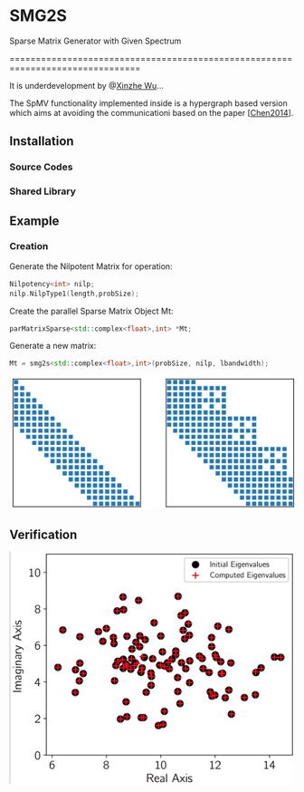 # SMG2S
Sparse Matrix Generator with Given Spectrum


===============================================================================


It is underdevelopment by @[Xinzhe Wu](https://brunowu.github.io)...

The SpMV functionality implemented inside is a hypergraph based version which aims at avoiding the communicationi based on the paper [[Chen2014](https://link.springer.com/chapter/10.1007/978-3-319-17353-5_1)].

## Installation
### Source Codes
### Shared Library

## Example
### Creation
Generate the Nilpotent Matrix for operation:
```cpp
Nilpotency<int> nilp;
nilp.NilpType1(length,probSize);
```
Create the parallel Sparse Matrix Object Mt:
```cpp
parMatrixSparse<std::complex<float>,int> *Mt;
```
Generate a new matrix:
```cpp
Mt = smg2s<std::complex<float>,int>(probSize, nilp, lbandwidth);

```

![Matrix Generation Pattern](figure/matgen.png)

## Verification

![Comparison of generated spectrum with given spectrum](figure/vector.png)

